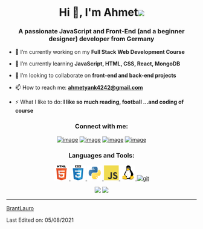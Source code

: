 <h1 align="center">Hi 👋, I'm Ahmet<img height="40" src="https://emoji.gg/assets/emoji/7333-parrotdance.gif"></h1>
<h3 align="center">A passionate JavaScript and Front-End (and a beginner designer) developer from Germany</h3>

- 🔭 I’m currently working on my **Full Stack Web Development Course**

- 🌱 I’m currently learning **JavaScript, HTML, CSS, React, MongoDB**

- 👯 I’m looking to collaborate on **front-end and back-end projects**

- 📫 How to reach me: **ahmetyank4242@gmail.com**

- ⚡ What I like to do: **I like so much reading, football ...and coding of course**

<h3 align="center">Connect with me:</h3>
<div align="center">

[![image](https://img.shields.io/badge/LinkedIn-0077B5?style=for-the-badge&logo=linkedin&logoColor=white)](https://www.linkedin.com/in/ahmet-yan%C4%B1k-b57ab2205/)
[![image](https://img.shields.io/badge/Instagram-E4405F?style=for-the-badge&logo=instagram&logoColor=white)](https://www.instagram.com/ahmett_ynk/)
[![image](https://img.shields.io/badge/Twitter-1DA1F2?style=for-the-badge&logo=twitter&logoColor=white)](https://twitter.com/brantlauro)
[![image](https://img.shields.io/badge/Gmail-D14836?style=for-the-badge&logo=gmail&logoColor=white)](mailto:produtor.brantlauro@gmail.com)
  
</div>

<h3 align="center">Languages and Tools:</h3>

<p align="center"> 
  <a href="https://www.w3.org/html/" target="_blank"> 
    <img src="https://raw.githubusercontent.com/devicons/devicon/master/icons/html5/html5-original-wordmark.svg" alt="html5" width="40" height="40"/> 
  </a>
  <a href="https://www.w3schools.com/css/" target="_blank"> 
    <img src="https://raw.githubusercontent.com/devicons/devicon/master/icons/css3/css3-original-wordmark.svg" alt="css3" width="40" height="40"/> 
  </a> 
  <a href="https://www.python.org" target="_blank"> 
    <img src="https://raw.githubusercontent.com/devicons/devicon/master/icons/python/python-original.svg" alt="python" width="40" height="40"/> 
  </a>  
  <a href="https://developer.mozilla.org/en-US/docs/Web/JavaScript" target="_blank"> 
    <img src="https://raw.githubusercontent.com/devicons/devicon/master/icons/javascript/javascript-original.svg" alt="javascript" width="40" height="40"/> 
  </a> 
  <a href="https://www.linux.org/" target="_blank"> 
    <img src="https://raw.githubusercontent.com/devicons/devicon/master/icons/linux/linux-original.svg" alt="linux" width="40" height="40"/> 
  </a> 
  <a href="https://git-scm.com/" target="_blank"> 
    <img src="https://www.vectorlogo.zone/logos/git-scm/git-scm-icon.svg" alt="git" width="40" height="40"/> 
  </a>
</p>

<p align= "center">
  <img height= "150" src="https://github-readme-stats.vercel.app/api?username=BrantLauro&theme=react&show_icons=true&include_all_commits=true" />
  <img height= "150" src="https://github-readme-stats.vercel.app/api/top-langs/?username=BrantLauro&theme=react&layout=compact" />
</p>

------

[BrantLauro](https://github.com/BrantLauro)

Last Edited on: 05/08/2021
